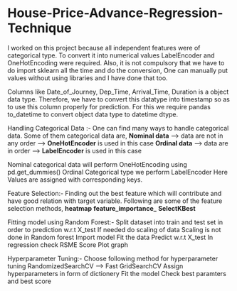 # House-Price-Advance-Regression-Technique
I worked on this project because all independent features were of categorical type. To convert it into numerical values LabelEncoder and OneHotEncoding were required. Also, it is not compulsory that we have to do import sklearn all the time and do the conversion, One can manually put values without using libraries and I have done that too.

Columns like Date_of_Journey, Dep_Time, Arrival_Time, Duration is a object data type. Therefore, we have to convert this datatype into timestamp so as to use this column properly for prediction. For this we require pandas to_datetime to convert object data type to datetime dtype.

Handling Categorical Data :-
One can find many ways to handle categorical data. Some of them categorical data are,
**Nominal data** --> data are not in any order --> **OneHotEncoder** is used in this case
**Ordinal data** --> data are in order --> **LabelEncoder** is used in this case

Nominal categorical data will perform OneHotEncoding using pd.get_dummies()
Ordinal Categorical type we perform LabelEncoder Here Values are assigned with corresponding keys.

Feature Selection:-
Finding out the best feature which will contribute and have good relation with target variable. Following are some of the feature selection methods,
**heatmap**
**feature_importance_**
**SelectKBest**

Fitting model using Random Forest:-
Split dataset into train and test set in order to prediction w.r.t X_test
If needed do scaling of data
Scaling is not done in Random forest
Import model
Fit the data
Predict w.r.t X_test
In regression check RSME Score
Plot graph

Hyperparameter Tuning:-
Choose following method for hyperparameter tuning
RandomizedSearchCV --> Fast
GridSearchCV
Assign hyperparameters in form of dictionery
Fit the model
Check best paramters and best score
